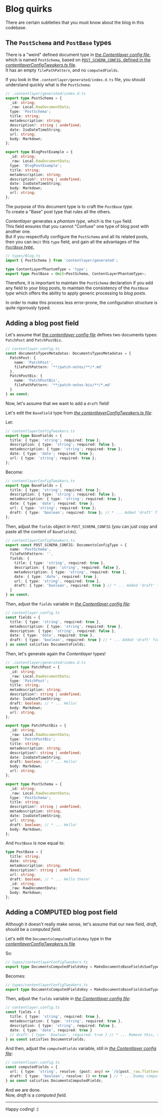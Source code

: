 # Blog quirks

There are certain subtleties that you must know about the blog in this codebase.

## The `PostSchema` and `PostBase` types

There is a "weird" defined document type in [the _Contentlayer config file_](/contentlayer.config.ts), which is named `PostSchema`, based on
[`POST_SCHEMA_CONFIG`, defined in the _contentlayerConfigTweakers.ts_ file](/types/contentlayerConfigTweakers.ts).  
It has an empty `filePathPattern`, and no `computedFields`.

If you look in the `.contentlayer/generated/index.d.ts` file, you should understand quickly what is the `PostSchema`:

```ts
// .contentlayer/generated/index.d.ts
export type PostSchema = {
  _id: string;
  _raw: Local.RawDocumentData;
  type: 'PostSchema';
  title: string;
  metadescription: string;
  description?: string | undefined;
  date: IsoDateTimeString;
  url: string;
  body: Markdown;
};

export type BlogPostExample = {
  _id: string;
  _raw: Local.RawDocumentData;
  type: 'BlogPostExample';
  title: string;
  metadescription: string;
  description?: string | undefined;
  date: IsoDateTimeString;
  body: Markdown;
  url: string;
};
```

The purpose of this document type is to craft the _`PostBase` type_.  
To create a "Base" post type that rules all the others.

_Contentlayer_ generates a _phantom type_, which is the `type` field.  
This field ensures that you cannot "Confuse" one type of blog post with another one.  
But if you respectfully configure the `PostSchema` and all its related posts, then you can `Omit` this `type` field, and gain all the advantages of
the [_`PostBase` type_.](/src/types/Blog.ts)

```ts
// types/Blog.ts
import { PostSchema } from 'contentlayer/generated';

type ContentLayerPhantomType = 'type';
export type PostBase = Omit<PostSchema, ContentLayerPhantomType>;
```

Therefore, it is important to maintain the `PostSchema` declaration if you add any field to your blog posts, to maintain the consistency of the
_`PostBase` type_ which offers the ability to apply generic processing to _blog posts_.

In order to make this process less error-prone, the configuration structure is quite rigorously typed.

## Adding a blog post field

Let's assume that [the _contentlayer config file_](/contentlayer.config.ts) defines two documents types: `PatchPost` and `PatchPostBis`.

```ts
// contentlayer.config.ts
const documentsTypesMetadatas: DocumentsTypesMetadatas = {
  PatchPost: {
    name: 'PatchPost',
    filePathPattern: '**/patch-notes/**/*.md'
  },
  PatchPostBis: {
    name: 'PatchPostBis',
    filePathPattern: '**/patch-notes-bis/**/*.md'
  }
} as const;
```

Now, let's assume that we want to add a `draft` field!

Let's edit the `BaseField` type from [_the contentlayerConfigTweakers.ts file_](/types/contentlayerConfigTweakers.ts):

Let:

```ts
// contentlayerConfigTweakers.ts
export type BaseFields = {
  title: { type: 'string'; required: true };
  description: { type: 'string'; required: false };
  metadescription: { type: 'string'; required: true };
  date: { type: 'date'; required: true };
  url: { type: 'string'; required: true };
};
```

Become:

```ts
// contentlayerConfigTweakers.ts
export type BaseFields = {
  title: { type: 'string'; required: true };
  description: { type: 'string'; required: false };
  metadescription: { type: 'string'; required: true };
  date: { type: 'date'; required: true };
  url: { type: 'string'; required: true };
  draft: { type: 'boolean'; required: true }; // * ... Added 'draft' field.
};
```

Then, adjust the `fields` object in `POST_SCHEMA_CONFIG` (you can just copy and paste all the content of `BaseFields`).

```ts
// contentlayerConfigTweakers.ts
export const POST_SCHEMA_CONFIG: DocumentsConfigType = {
  name: 'PostSchema',
  filePathPattern: '',
  fields: {
    title: { type: 'string', required: true },
    description: { type: 'string', required: false },
    metadescription: { type: 'string', required: true },
    date: { type: 'date', required: true },
    url: { type: 'string', required: true },
    draft: { type: 'boolean', required: true } // * ... Added 'draft' field here too.
  }
} as const;
```

Then, adjust the `fields` variable in [_the Contentlayer config file_](/contentlayer.config.ts):

```ts
// contentlayer.config.ts
const fields = {
  title: { type: 'string', required: true },
  metadescription: { type: 'string', required: true },
  description: { type: 'string', required: false },
  date: { type: 'date', required: true },
  draft: { type: 'boolean', required: true } // * ... Added 'draft' field here too.
} as const satisfies DocumentsFields;
```

Then, let's generate again the _Contentlayer_ types!

```ts
// .contentlayer/generated/index.d.ts
export type PatchPost = {
  _id: string;
  _raw: Local.RawDocumentData;
  type: 'PatchPost';
  title: string;
  metadescription: string;
  description?: string | undefined;
  date: IsoDateTimeString;
  draft: boolean; // * ... Hello!
  body: Markdown;
  url: string;
};

export type PatchPostBis = {
  _id: string;
  _raw: Local.RawDocumentData;
  type: 'PatchPostBis';
  title: string;
  metadescription: string;
  description?: string | undefined;
  date: IsoDateTimeString;
  draft: boolean; // * ... Hello!
  body: Markdown;
  url: string;
};

export type PostSchema = {
  _id: string;
  _raw: Local.RawDocumentData;
  type: 'PostSchema';
  title: string;
  description?: string | undefined;
  metadescription: string;
  date: IsoDateTimeString;
  url: string;
  draft: boolean; // * ... Hello!
  body: Markdown;
};
```

And `PostBase` is now equal to:

```ts
type PostBase = {
  title: string;
  date: string;
  metadescription: string;
  description?: string | undefined;
  url: string;
  draft: boolean; // * ... Hello there!
  _id: string;
  _raw: RawDocumentData;
  body: Markdown;
};
```

## Adding a COMPUTED blog post field

Although it doesn't really make sense, let's assume that our new field, _draft_, should be a _computed field_.

Let's edit the `DocumentsComputedFieldsKey` type in the [_contentlayerConfigTweakers.ts_ file](/types/contentlayerConfigTweakers.ts)

So:

```ts
// types/contentlayerConfigTweakers.ts
export type DocumentsComputedFieldsKey = MakeDocumentsBaseFieldsSumType<'url'>;
```

Becomes:

```ts
// types/contentlayerConfigTweakers.ts
export type DocumentsComputedFieldsKey = MakeDocumentsBaseFieldsSumType<'url' | 'draft'>;
```

Then, adjust the `fields` variable in [_the Contentlayer config file_](/contentlayer.config.ts):

```ts
// contentlayer.config.ts
const fields = {
  title: { type: 'string', required: true },
  metadescription: { type: 'string', required: true },
  description: { type: 'string', required: false },
  date: { type: 'date', required: true }
  // draft: { type: 'boolean', required: true } // * ... Remove this, since it is now a computed field, and not "just" a field.
} as const satisfies DocumentsFields;
```

And then, adjust the `computedFields` variable, still in [_the Contentlayer config file_](/contentlayer.config.ts):

```ts
// contentlayer.config.ts
const computedFields = {
  url: { type: 'string', resolve: (post: any) => `/${post._raw.flattenedPath}` },
  draft: { type: 'boolean', resolve: () => true } // * ... Dummy computation function, just for the example
} as const satisfies DocumentsComputedFields;
```

And we are done.  
Now, _draft_ is a _computed field_.

---

Happy coding! :)
